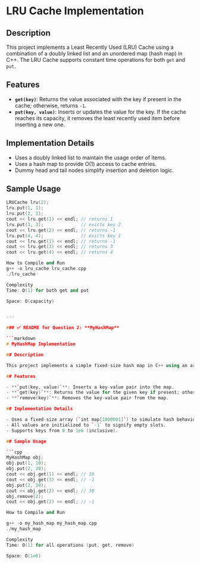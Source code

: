 # LRU Cache Implementation

## Description

This project implements a Least Recently Used (LRU) Cache using a combination of a doubly linked list and an unordered map (hash map) in C++. The LRU Cache supports constant time operations for both `get` and `put`.

## Features

- **`get(key)`**: Returns the value associated with the key if present in the cache; otherwise, returns `-1`.
- **`put(key, value)`**: Inserts or updates the value for the key. If the cache reaches its capacity, it removes the least recently used item before inserting a new one.

## Implementation Details

- Uses a doubly linked list to maintain the usage order of items.
- Uses a hash map to provide O(1) access to cache entries.
- Dummy head and tail nodes simplify insertion and deletion logic.

## Sample Usage

```cpp
LRUCache lru(2);
lru.put(1, 1);
lru.put(2, 2);
cout << lru.get(1) << endl; // returns 1
lru.put(3, 3);              // evicts key 2
cout << lru.get(2) << endl; // returns -1
lru.put(4, 4);              // evicts key 1
cout << lru.get(1) << endl; // returns -1
cout << lru.get(3) << endl; // returns 3
cout << lru.get(4) << endl; // returns 4

How to Compile and Run
g++ -o lru_cache lru_cache.cpp
./lru_cache

Complexity
Time: O(1) for both get and put

Space: O(capacity)


---

### ✅ README for Question 2: **MyHashMap**

```markdown
# MyHashMap Implementation

## Description

This project implements a simple fixed-size hash map in C++ using an array. It supports basic operations like insertion, retrieval, and deletion.

## Features

- **`put(key, value)`**: Inserts a key-value pair into the map.
- **`get(key)`**: Returns the value for the given key if present; otherwise, returns `-1`.
- **`remove(key)`**: Removes the key-value pair from the map.

## Implementation Details

- Uses a fixed-size array (`int map[1000001]`) to simulate hash behavior.
- All values are initialized to `-1` to signify empty slots.
- Supports keys from 0 to 1e6 (inclusive).

## Sample Usage

```cpp
MyHashMap obj;
obj.put(1, 10);
obj.put(2, 20);
cout << obj.get(1) << endl; // 10
cout << obj.get(3) << endl; // -1
obj.put(2, 30);
cout << obj.get(2) << endl; // 30
obj.remove(2);
cout << obj.get(2) << endl; // -1

How to Compile and Run

g++ -o my_hash_map my_hash_map.cpp
./my_hash_map

Complexity
Time: O(1) for all operations (put, get, remove)

Space: O(1e6)




